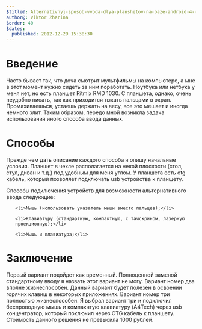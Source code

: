 ```yaml
---
$title@: Alternativnyj-sposob-vvoda-dlya-planshetov-na-baze-android-4-x
author@: Viktor Zharina
$order: 40
$dates:
  published: 2012-12-29 15:38:30
---
```

<h1>Введение</h1>

Часто бывает так, что доча смотрит мультфильмы на компьютере, а мне в этот момент нужно сидеть за ним поработать. Ноутбука или нетбука у меня нет, но есть планшет Ritmix RMD 1030. С планшета, однако, очень неудобно писать, так как приходится тыкать пальцами в экран. Промахиваешься, устаешь держать на весу, все это мешает и иногда немного злит. Таким образом, передо мной возникла задача использования иного способа ввода данных.

<h1>Способы</h1>

Прежде чем дать описание каждого способа я опишу начальные условия. Планшет в чехле располагается на некой плоскости (стол, стул, диван и т.д.) под удобным для меня углом. У планшета есть otg кабель, который позволяет подключать usb устройства к планшету.



Способы подключения устройств для возможности альтернативного ввода следующие:

<ol>

	<li>Мышь (использовать указатель мыши вместо пальцев);</li>

	<li>Клавиатуру (стандартную, компактную, с тачскрином, лазерную проекционную);</li>

	<li>Мышь и клавиатура;</li>

</ol>



<h1>Заключение</h1>

Первый вариант подойдет как временный. Полноценной заменой стандартному вводу я назвать этот вариант не могу. Вариант номер два вполне жизнеспособен. Данный вариант будет полезен в освоении горячих клавиш в некоторых приложениях. Вариант номер три полностью жизнеспособен. Я выбрал вариант три и подключил беспроводную мышь и компакнтую клавиатуру (A4Tech) через usb концентратор, который поключил через OTG кабель к планшету. Стоимость данного решения не превысила 1000 рублей.
